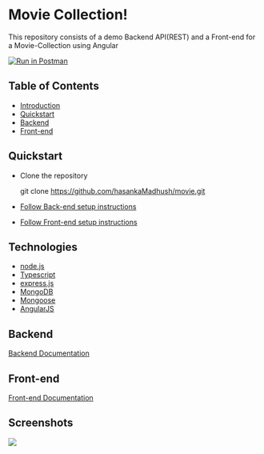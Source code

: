 # Movie Collection!

This repository consists of a demo Backend API(REST) and a Front-end for a Movie-Collection using Angular

[![Run in Postman](https://run.pstmn.io/button.svg)](https://god.gw.postman.com/run-collection/3611575-47101511-4c56-45b1-80b1-3a583cf5f554?action=collection%2Ffork&source=rip_markdown&collection-url=entityId%3D3611575-47101511-4c56-45b1-80b1-3a583cf5f554%26entityType%3Dcollection%26workspaceId%3D6e407bd0-2b1f-4337-981b-84584bcd9e2d)

## Table of Contents

- [Introduction](#movie-collection)
- [Quickstart](#quickstart)
- [Backend](#backend)
- [Front-end](#front-end)

## Quickstart

- Clone the repository

  git clone https://github.com/hasankaMadhush/movie.git

- [Follow Back-end setup instructions](#backend)
- [Follow Front-end setup instructions](#front-end)

## Technologies

- [node.js](https://nodejs.org/en)
- [Typescript](https://www.typescriptlang.org/)
- [express.js](https://expressjs.com/)
- [MongoDB](https://www.mongodb.com/)
- [Mongoose](https://mongoosejs.com/)
- [AngularJS](https://angularjs.org/)

## Backend

[Backend Documentation](https://github.com/hasankaMadhush/movie/blob/main/api/README.md)

## Front-end

[Front-end Documentation](https://github.com/hasankaMadhush/movie/blob/main/app-ui/README.md)

## Screenshots

![](https://drive.google.com/file/d/1YvT0ZbyP9hdaY0Ctbc4BkXZ0iIn5Aena/view?usp=sharing)
